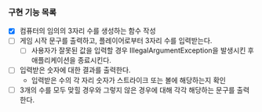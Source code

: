 ### 구현 기능 목록

 - [x] 컴퓨터의 임의의 3자리 수를 생성하는 함수 작성
 - [ ] 게임 시작 문구를 출력하고, 플레이어로부터 3자리 수를 입력받는다.
   - [ ] 사용자가 잘못된 값을 입력할 경우 IllegalArgumentException을 발생시킨 후 애플리케이션을 종료시킨다.
 - [ ] 입력받은 숫자에 대한 결과를 출력한다.
   -  입력받은 수의 각 자리 숫자가 스트라이크 또는 볼에 해당하는지 확인
 - [ ] 3개의 수를 모두 맞힐 경우와 그렇지 않은 경우에 대해 각각 해당하는 문구를 출력한다.